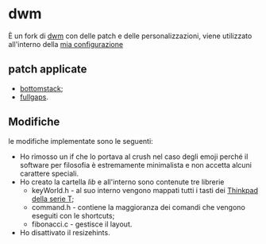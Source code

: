# dwm
È un fork di <a href="dwm.suckless.org">dwm</a> con delle patch e delle 
personalizzazioni, viene utilizzato all'interno della 
<a href="https://github.com/NF02/dotfiles">mia configurazione</a>
## patch applicate
- <a href="https://dwm.suckless.org/patches/bottomstack/">bottomstack</a>;
- <a href="https://dwm.suckless.org/patches/fullgaps/">fullgaps</a>.
## Modifiche
le modifiche implementate sono le seguenti:
- Ho rimosso un if che lo portava al crush nel caso degli emoji
  perché il software per filosofia è estremamente minimalista e
  non accetta alcuni carattere speciali.
- Ho creato la cartella *lib* e all'interno sono contenute tre librerie
    - keyWorld.h - al suo interno vengono mappati tutti i tasti dei
    <a href="https://en.wikipedia.org/wiki/ThinkPad_T_series">Thinkpad della serie T</a>;
    - command.h - contiene la maggioranza dei comandi che vengono eseguiti con le shortcuts;
    - fibonacci.c - gestisce il layout.
- Ho disattivato il resizehints.
